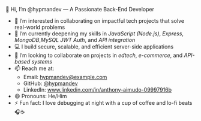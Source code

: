 👋 Hi, I’m @hypmandev — A Passionate Back-End Developer

- 👀 I’m interested in collaborating on impactful tech projects that solve real-world problems  
- 🌱 I’m currently deepening my skills in *JavaScript (Node.js)*, *Express*, *MongoDB*,*MySQL* *JWT Auth*, and *API integration*  
- 💻 I build secure, scalable, and efficient server-side applications  
- 💞 I’m looking to collaborate on projects in *edtech*, *e-commerce*, and *API-based systems*  
- 📫 Reach me at:  
  - Email: hypmandev@example.com  
  - GitHub: [@hypmandev](https://github.com/hypmandev)  
  - LinkedIn: www.linkedin.com/in/anthony-aimudo-09997916b
- 😄 Pronouns: He/Him  
- ⚡ Fun fact: I love debugging at night with a cup of coffee and lo-fi beats 🎧☕  


<!---
hypmandev/hypmandev is a ✨ special ✨ repository because its `README.md` (this file) appears on your GitHub profile.
You can click the Preview link to take a look at your changes.
--->
